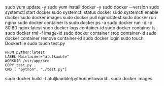 sudo yum update -y
sudo yum install docker -y
sudo docker --version
sudo systemctl start docker
sudo systemctl status docker
sudo systemctl enable docker
sudo docker images
sudo docker pull nginx:latest
sudo docker run nginx
sudo docker container ls
sudo docker ps -a
sudo docker run -d -p 80:80 nginx:latest
sudo docker logs container-id
sudo docker container ls
sudo docker rmi -f image-id
sudo docker container stop container-id
sudo docker container remove container-id
sudo docker login
sudo touch Dockerfile
sudo touch test.py
```
FROM python:latest
LABEL Maintainer="atulkamble"
WORKDIR /usr/app/src
COPY test.py .
CMD [ "python", "./test.py"]
```
sudo docker build -t atuljkamble/pythonhelloworld .
sudo docker images
